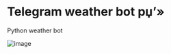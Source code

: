 # Telegram weather bot рџ’»
Python weather bot

![image](https://user-images.githubusercontent.com/125242732/218498198-f2c4c763-93ba-4b83-b163-c34fda198d16.png)

